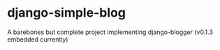 django-simple-blog
==================

A barebones but complete project implementing django-blogger (v0.1.3 embedded currently)

